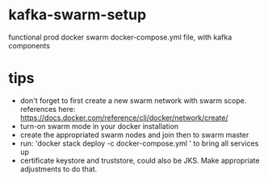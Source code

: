 # kafka-swarm-setup
functional prod docker swarm docker-compose.yml file, with kafka components

# tips
- don't forget to first create a new swarm network with swarm scope.
  references here: https://docs.docker.com/reference/cli/docker/network/create/
- turn-on swarm mode in your docker installation
- create the appropriated swarm nodes and join then to swarm master
- run: 'docker stack deploy -c docker-compose.yml <stack name>' to bring all services up
- certificate keystore and truststore, could also be JKS. Make appropriate adjustments to do that.
